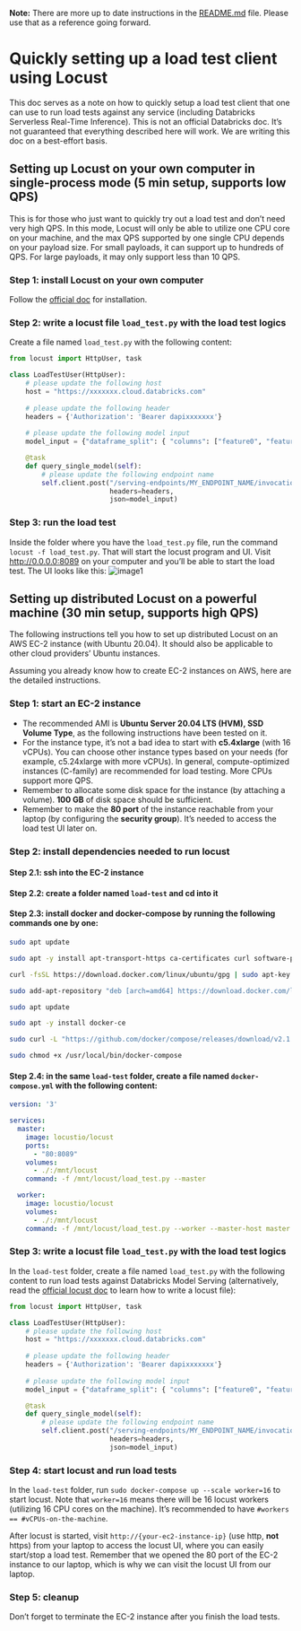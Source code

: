 __Note:__ There are more up to date instructions in the [README.md](README.md) file. Please use that as a reference going forward.

# Quickly setting up a load test client using Locust

This doc serves as a note on how to quickly setup a load test client that one can use to run load tests against any service (including Databricks Serverless Real-Time Inference). This is not an official Databricks doc. It’s not guaranteed that everything described here will work. We are writing this doc on a best-effort basis.

## Setting up Locust on your own computer in single-process mode (5 min setup, supports low QPS)

This is for those who just want to quickly try out a load test and don’t need very high QPS. In this mode, Locust will only be able to utilize one CPU core on your machine, and the max QPS supported by one single CPU depends on your payload size. For small payloads, it can support up to hundreds of QPS. For large payloads, it may only support less than 10 QPS.

### Step 1: install Locust on your own computer

Follow the [official doc](https://docs.locust.io/en/stable/installation.html) for installation.

### Step 2: write a locust file `load_test.py` with the load test logics

Create a file named `load_test.py` with the following content:

```python
from locust import HttpUser, task

class LoadTestUser(HttpUser):
    # please update the following host
    host = "https://xxxxxxx.cloud.databricks.com"
    
    # please update the following header
    headers = {'Authorization': 'Bearer dapixxxxxxx'}
    
    # please update the following model input
    model_input = {"dataframe_split": { "columns": ["feature0", "feature1"], "data": [[0, 1]]} }

    @task
    def query_single_model(self):
        # please update the following endpoint name
        self.client.post("/serving-endpoints/MY_ENDPOINT_NAME/invocations",
                         headers=headers,
                         json=model_input)
```

### Step 3: run the load test

Inside the folder where you have the `load_test.py` file, run the command `locust -f load_test.py`. That will start the locust program and UI. Visit http://0.0.0.0:8089 on your computer and you’ll be able to start the load test. The UI looks like this:
![image1](https://user-images.githubusercontent.com/5786126/222304686-0f9fd25e-d168-4625-8ced-b45b22e697fa.png)


## Setting up distributed Locust on a powerful machine (30 min setup, supports high QPS)
The following instructions tell you how to set up distributed Locust on an AWS EC-2 instance (with Ubuntu 20.04). It should also be applicable to other cloud providers’ Ubuntu instances.

Assuming you already know how to create EC-2 instances on AWS, here are the detailed instructions.

### Step 1: start an EC-2 instance
* The recommended AMI is __Ubuntu Server 20.04 LTS (HVM), SSD Volume Type__, as the following instructions have been tested on it.
* For the instance type, it’s not a bad idea to start with __c5.4xlarge__ (with 16 vCPUs). You can choose other instance types based on your needs (for example, c5.24xlarge with more vCPUs). In general, compute-optimized instances (C-family) are recommended for load testing. More CPUs support more QPS.
* Remember to allocate some disk space for the instance (by attaching a volume). __100 GB__ of disk space should be sufficient.
* Remember to make the __80 port__ of the instance reachable from your laptop (by configuring the __security group__). It’s needed to access the load test UI later on.

### Step 2: install dependencies needed to run locust
#### Step 2.1: ssh into the EC-2 instance
#### Step 2.2: create a folder named `load-test` and cd into it
#### Step 2.3: install docker and docker-compose by running the following commands one by one:

```bash
sudo apt update

sudo apt -y install apt-transport-https ca-certificates curl software-properties-common

curl -fsSL https://download.docker.com/linux/ubuntu/gpg | sudo apt-key add -

sudo add-apt-repository "deb [arch=amd64] https://download.docker.com/linux/ubuntu focal stable"

sudo apt update

sudo apt -y install docker-ce

sudo curl -L "https://github.com/docker/compose/releases/download/v2.1.1/docker-compose-linux-x86_64" -o /usr/local/bin/docker-compose

sudo chmod +x /usr/local/bin/docker-compose
```

#### Step 2.4: in the same `load-test` folder, create a file named `docker-compose.yml` with the following content:

```yaml
version: '3'

services:
  master:
    image: locustio/locust
    ports:
      - "80:8089"
    volumes:
      - ./:/mnt/locust
    command: -f /mnt/locust/load_test.py --master

  worker:
    image: locustio/locust
    volumes:
      - ./:/mnt/locust
    command: -f /mnt/locust/load_test.py --worker --master-host master
```

### Step 3: write a locust file `load_test.py` with the load test logics

In the `load-test` folder, create a file named `load_test.py` with the following content to run load tests against Databricks Model Serving (alternatively, read the [official locust doc](https://docs.locust.io/en/stable/writing-a-locustfile.html) to learn how to write a locust file):

```python
from locust import HttpUser, task

class LoadTestUser(HttpUser):
    # please update the following host
    host = "https://xxxxxxx.cloud.databricks.com"
    
    # please update the following header
    headers = {'Authorization': 'Bearer dapixxxxxxx'}
    
    # please update the following model input
    model_input = {"dataframe_split": { "columns": ["feature0", "feature1"], "data": [[0, 1]]} }

    @task
    def query_single_model(self):
        # please update the following endpoint name
        self.client.post("/serving-endpoints/MY_ENDPOINT_NAME/invocations",
                         headers=headers,
                         json=model_input)
```

### Step 4: start locust and run load tests
In the `load-test` folder, run `sudo docker-compose up --scale worker=16` to start locust. Note that `worker=16` means there will be 16 locust workers (utilizing 16 CPU cores on the machine). It’s recommended to have `#workers == #vCPUs-on-the-machine`.

After locust is started, visit `http://{your-ec2-instance-ip}` (use http, __not__ https) from your laptop to access the locust UI, where you can easily start/stop a load test. Remember that we opened the 80 port of the EC-2 instance to our laptop, which is why we can visit the locust UI from our laptop.

### Step 5: cleanup

Don’t forget to terminate the EC-2 instance after you finish the load tests.